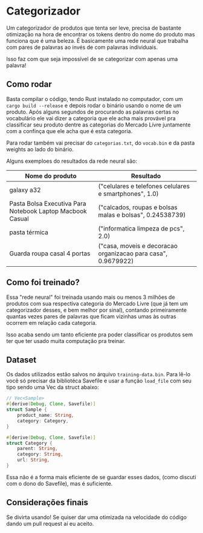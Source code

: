 # Categorizador

Um categorizador de produtos que tenta ser leve, precisa de bastante otimização na hora de encontrar
os tokens dentro do nome do produto mas funciona que é uma beleza.
É basicamente uma rede neural que trabalha com pares de palavras ao invés de com palavras individuais.

Isso faz com que seja impossível de se categorizar com apenas uma palavra!

## Como rodar

Basta compilar o código, tendo Rust instalado no computador, com um `cargo build --release` e depois
rodar o binário usando o nome de um produto. Após alguns segundos de procurando as palavras certas
no vocabulário ele vai dizer a categoria que ele acha mais provável pra classificar seu produto
dentre as categorias do Mercado Lívre juntamente com a confinça que ele acha que é esta categoria.

Para rodar também vai precisar do `categorias.txt`, do `vocab.bin` e da pasta weights ao lado do binário.

Alguns exemploes do resultados da rede neural são:

| Nome do produto | Resultado |
|       ---       |    ---    |
|   galaxy a32    | ("celulares e telefones celulares e smartphones", 1.0) | 
| Pasta Bolsa Executiva Para Notebook Laptop Macbook Casual | ("calcados, roupas e bolsas malas e bolsas", 0.24538739) |
| pasta térmica | ("informatica limpeza de pcs", 2.0) |
| Guarda roupa casal 4 portas | ("casa, moveis e decoracao organizacao para casa", 0.9679922) |

## Como foi treinado?

Essa "rede neural" foi treinada usando mais ou menos 3 milhões de produtos com sua respectiva categoria
do Mercado Livre (que já tem um categorizador desses, e bem melhor por sinal), contando primeiramente
quantas vezes pares de palavras que ficam vizinhas umas às outras ocorrem em relação cada categoria.

Isso acaba sendo um tanto eficiente pra poder classificar os produtos sem ter que ter usado
muita computação pra treinar.

## Dataset

Os dados utilizados estão salvos no árquivo `training-data.bin`. Para lê-lo você só precisar da bibliotéca
Savefile e usar a função `load_file` com seu tipo sendo uma Vec da struct abaixo:

```rust
// Vec<Sample>
#[derive(Debug, Clone, Savefile)]
struct Sample {
    product_name: String,
    category: Category,
}

#[derive(Debug, Clone, Savefile)]
struct Category {
    parent: String,
    category: String,
    url: String,
}
```
Essa não é a forma mais eficiente de se guardar esses dados, (como discuti com o dono do Savefile),
mas é suficiente.

## Considerações finais

Se divirta usando! Se quiser dar uma otimizada na velocidade do código dando um pull request aí 
eu aceito.

